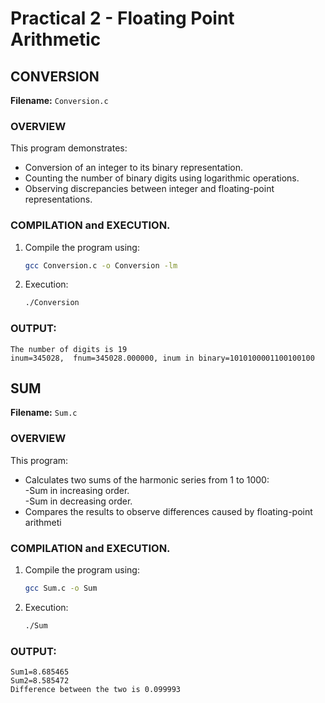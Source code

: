 # Practical 2 - Floating Point Arithmetic

## CONVERSION

**Filename:** `Conversion.c`

### OVERVIEW
This program demonstrates:
- Conversion of an integer to its binary representation.
- Counting the number of binary digits using logarithmic operations.
- Observing discrepancies between integer and floating-point representations.

### COMPILATION and EXECUTION.
1. Compile the program using:
   ```bash
   gcc Conversion.c -o Conversion -lm
2. Execution:
   ```bash
   ./Conversion

### OUTPUT:
    The number of digits is 19
    inum=345028,  fnum=345028.000000, inum in binary=1010100001100100100
    

## SUM

**Filename:** `Sum.c`

### OVERVIEW
This program:
- Calculates two sums of the harmonic series from 1 to 1000:                                    
   -Sum in increasing order.                                                                    
   -Sum in decreasing order.
- Compares the results to observe differences caused by floating-point arithmeti

### COMPILATION and EXECUTION.
1. Compile the program using:
   ```bash
   gcc Sum.c -o Sum
2. Execution:
   ```bash
   ./Sum

### OUTPUT:
    Sum1=8.685465
    Sum2=8.585472
    Difference between the two is 0.099993
